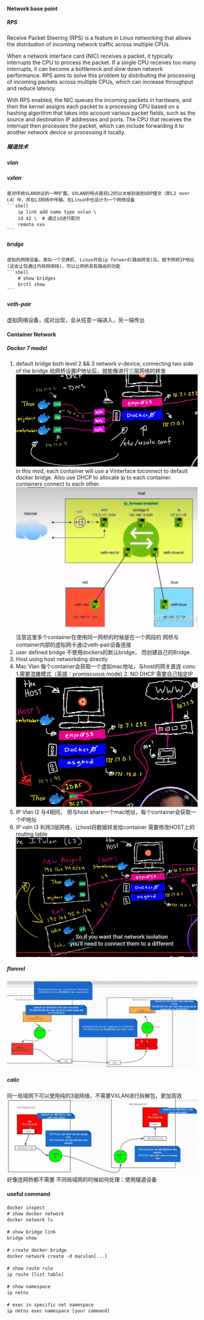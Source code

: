 #### Network base point

##### RPS
Receive Packet Steering (RPS) is a feature in Linux networking that allows the distribution of incoming network traffic across multiple CPUs.

When a network interface card (NIC) receives a packet, it typically interrupts the CPU to process the packet. If a single CPU receives too many interrupts, it can become a bottleneck and slow down network performance. RPS aims to solve this problem by distributing the processing of incoming packets across multiple CPUs, which can increase throughput and reduce latency.

With RPS enabled, the NIC queues the incoming packets in hardware, and then the kernel assigns each packet to a processing CPU based on a hashing algorithm that takes into account various packet fields, such as the source and destination IP addresses and ports. The CPU that receives the interrupt then processes the packet, which can include forwarding it to another network device or processing it locally.
##### 隧道技术

##### vlan
  
##### vxlan  
    是对传统VLAN协议的一种扩展。VXLAN的特点是将L2的以太帧封装到UDP报文（即L2 over L4）中，并在L3网络中传输。在Linux中也设计为一个网络设备
    ```shell
        ip link add name type vxlan \
        id 42 \  # 通过id进行配对
        remote xxx
    ```
##### bridge  
    虚拟的网络设备，类似一个交换机. Linux开启ip forward(路由转发)后，赋予网桥IP地址(这会让包通过内核网络栈)，可以让网桥具有路由的功能
    ```shell
        # show bridges
        brctl show
    ```
##### veth-pair  
  虚拟网络设备，成对出现，会从任意一端进入，另一端传出


#### Container Network

##### Docker 7 model
1.  default bridge
    both level 2 && 3 network v-device, connecting two side of the bridge.给网桥设置IP地址后，就能像进行三层网络的转发
    ![](/images/image.png.png)
    in this mod, each container will use a Vinterface toconnect to default
    docker bridge.
    Also use DHCP to allocate ip to each container. containers connect to each other.
    ![](/images/2023-01-19-13-43-47.png)
    注意这里多个container在使用同一网桥的时候是在一个网段的
    网桥与container内部的虚拟网卡通过veth-pair设备连接
2.  user defined bridge
    不使用dockers的默认bridge， 而创建自己的Bridge.
3.  Host
    using host networkding directly
4.  Mac Vlan
    每个container会获取一个虚拟mac地址，与host的网关直连
    cons: 1.需要混雜模式（英語：promiscuous mode) 2. NO DHCP 需要自己指定IP
    ![](/images/2023-01-19-10-57-27.png)
5. IP Vlan l2
    与4相同， 但与host share一个mac地址，每个container会获取一个IP地址
6. IP valn l3
    利用3层网络，让host将数据转发给container 需要修改HOST上的routing table
    ![](/images/2023-01-19-10-58-17.png)

##### flannel 
![](/images/2023-01-20-11-34-43.png)
##### calic
同一局域网下可以使用纯的3层网络，不需要VXLAN进行拆解包，更加高效
![](/images/2023-01-20-11-45-48.png)
好像连网桥都不需要
不同局域网的时候如何处理：使用隧道设备
#### useful command

```shell
docker inspect
# show docker network
docker network ls

# show bridge link
bridge show

# create docker bridge
docker network create -d macvlan[...]

# show route rule
ip route [list table]

# show namespace
ip netns 

# exec in specific net namespace
ip netns exec namespace [your command]
```

